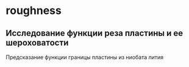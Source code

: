 # roughness
## Исследование функции реза пластины и ее шероховатости
Предсказание функции границы пластины из ниобата лития
